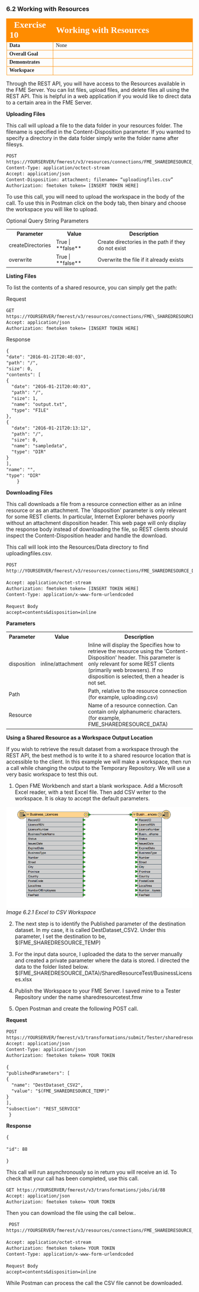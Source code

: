 ### 6.2 Working with Resources

<table style="border-spacing: 0px;border-collapse: collapse;font-family:serif">
<tr>
<td width=25% style="vertical-align:middle;background-color:darkorange;border: 2px solid darkorange">
<i class="fa fa-cogs fa-lg fa-pull-left fa-fw" style="color:white;padding-right: 12px;vertical-align:text-top"></i>
<span style="color:white;font-size:x-large;font-weight: bold">Exercise 10 </span>
</td>
<td style="border: 2px solid darkorange;background-color:darkorange;color:white">
<span style="color:white;font-size:x-large;font-weight: bold"> Working with Resources</span>
</td>
</tr>

<tr>
<td style="border: 1px solid darkorange; font-weight: bold">Data</td>
<td style="border: 1px solid darkorange">None</td>
</tr>

<tr>
<td style="border: 1px solid darkorange; font-weight: bold">Overall Goal</td>
<td style="border: 1px solid darkorange">  </td>
</tr>

<tr>
<td style="border: 1px solid darkorange; font-weight: bold">Demonstrates</td>
<td style="border: 1px solid darkorange"> </td>
</tr>
<tr>
<td style="border: 1px solid darkorange; font-weight: bold">Workspace</td>
<td style="border: 1px solid darkorange"> </td>
</tr>


</table>

Through the REST API, you will have access to the Resources available in
the FME Server. You can list files, upload files, and delete files all
using the REST API. This is helpful in a web application if you would
like to direct data to a certain area in the FME Server.

**Uploading Files**

This call will upload a file to the data folder in your resources
folder. The filename is specified in the Content-Disposition parameter.
If you wanted to specify a directory in the data folder simply write the
folder name after filesys.

    POST https://YOURSERVER/fmerest/v3/resources/connections/FME_SHAREDRESOURCE_DATA/filesys/
    Content-Type: application/octect-stream
    Accept: application/json
    Content-Disposition: attachment; filename= “uploadingfiles.csv”
    Authorization: fmetoken token= [INSERT TOKEN HERE]


To use this call, you will need to upload the workspace in the body of
the call. To use this in Postman click on the body tab, then binary and
choose the workspace you will like to upload.

Optional Query String Parameters

<table>

<tr>
<th>Parameter</th>
<th>Value</th>
<th>Description</th>

</tr>

<tr>
<td>createDirectories</td>
<td> True | **false** </td>
<td>Create directories in the path if they do not exist</td>



<tr>
<td>overwrite</td>
<td>True | **false**</td>
<td> Overwrite the file if it already exists </td>

</tr>

</table>



**Listing Files**

To list the contents of a shared resource, you can simply get the path:

Request


    GET https://YOURSERVER/fmerest/v3/resources/connections/FME\_SHAREDRESOURCE\_TEMP/filesys/\
    Accept: application/json
    Authorization: fmetoken token= [INSERT TOKEN HERE]



Response

    {
    "date": "2016-01-21T20:40:03",
    "path": "/",
    "size": 0,
    "contents": [
    {
      "date": "2016-01-21T20:40:03",
      "path": "/",
      "size": 1,
      "name": "output.txt",
      "type": "FILE"
    },
    {
      "date": "2016-01-21T20:13:12",
      "path": "/",
      "size": 0,
      "name": "sampledata",
      "type": "DIR"
    }
    ],
    "name": "",
    "type": "DIR"
        }

**Downloading Files**

This call downloads a file from a resource connection either as an
inline resource or as an attachment. The \'disposition\' parameter is
only relevant for some REST clients. In particular, Internet Explorer
behaves poorly without an attachment disposition header. This web page
will only display the response body instead of downloading the file, so
REST clients should inspect the Content-Disposition header and handle
the download.

This call will look into the Resources/Data directory to find
uploadingfiles.csv.

    POST http://YOURSERVER/fmerest/v3/resources/connections/FME_SHAREDRESOURCE_DATA/download/uploadingfiles.csv

    Accept: application/octet-stream
    Authorization: fmetoken token= [INSERT TOKEN HERE]
    Content-Type: application/x-www-form-urlendcoded

    Request Body
    accept=contents&disposition=inline


**Parameters**

<table>

<tr>
<th>Parameter</th>
<th>Value</th>
<th>Description</th>

</tr>

<tr>
<td>disposition</td>
<td> inline/attachment </td>
<td>Inline will display the Specifies how to retrieve the resource using the 'Content-Disposition' header. This parameter is only relevant for some REST clients (primarily web browsers). If no disposition is selected, then a header is not set.</td>



<tr>
<td>Path</td>
<td></td>
<td> Path, relative to the resource connection (for example, uploading.csv) </td>

<tr>
<td>Resource</td>
<td></td>
<td>Name of a resource connection. Can contain only alphanumeric characters. (for example, FME_SHAREDRESOURCE_DATA) </td>


</tr>

</table>


**Using a Shared Resource as a Workspace Output Location**

If you wish to retrieve the result dataset from a workspace through the
REST API, the best method is to write it to a shared resource location
that is accessible to the client. In this example we will make a
workspace, then run a call while changing the output to the Temporary
Repository. We will use a very basic workspace to test this out.

1.  Open FME Workbench and start a blank workspace. Add a Microsoft
    Excel reader, with a test Excel file. Then add CSV writer to the
    workspace. It is okay to accept the default parameters.


![](./Images/image6.2.1.Excel.png)
*Image 6.2.1 Excel to CSV Workspace*

2.  The next step is to identify the Published parameter of the
    destination dataset. In my case, it is called DestDataset\_CSV2.
    Under this parameter, I set the destination to be,
    $(FME\_SHAREDRESOURCE\_TEMP)

3.  For the input data source, I uploaded the data to the server
    manually and created a private parameter where the data is stored.
    I directed the data to the folder listed below.
    $(FME\_SHAREDRESOURCE\_DATA)/SharedResourceTest/BusinessLicenses.xlsx

4.  Publish the Workspace to your FME Server. I saved mine to a Tester
    Repository under the name sharedresourcetest.fmw

5.  Open Postman and create the following POST call.

**Request**

    POST
    https://YOURSERVER/fmerest/v3/transformations/submit/Tester/sharedresourcetest.fmw
    Accept: application/json
    Content-Type: application/json
    Authorization: fmetoken token= YOUR TOKEN

    {
    "publishedParameters": [
    {
      "name": "DestDataset_CSV2",
      "value": "$(FME_SHAREDRESOURCE_TEMP)"
    }
    ],
    "subsection": "REST_SERVICE"
     }


**Response**

    {

    "id": 88

    }

This call will run asynchronously so in return you will receive an id.
To check that your call has been completed, use this call.

    GET https://YOURSERVER/fmerest/v3/transformations/jobs/id/88
    Accept: application/json
    Authorization: fmetoken token= YOUR TOKEN


Then you can download the file using the call below..

     POST https://YOURSERVER/fmerest/v3/resources/connections/FME_SHAREDRESOURCE_TEMP/download/Business_Licences.csv

    Accept: application/octet-stream
    Authorization: fmetoken token= YOUR TOKEN
    Content-Type: application/x-www-form-urlendcoded

    Request Body
    accept=contents&disposition=inline


While Postman can process the call the CSV file cannot be downloaded.
